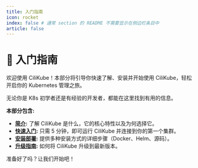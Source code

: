 ```yaml
---
title: 入门指南
icon: rocket
index: false # 通常 section 的 README 不需要显示在侧边栏条目中
article: false
---
```


# 👋 入门指南

欢迎使用 CiliKube！本部分将引导你快速了解、安装并开始使用 CiliKube，轻松开启你的 Kubernetes 管理之旅。

无论你是 K8s 初学者还是有经验的开发者，都能在这里找到有用的信息。

**本部分包含:**

*   **[简介](./introduction.md):** 了解 CiliKube 是什么，它的核心特性以及为何选择它。
*   **[快速入门](./quick-start.md):** 只需 5 分钟，即可运行 CiliKube 并连接到你的第一个集群。
*   **[安装部署](./installation.md):** 提供多种安装方式的详细步骤（Docker、Helm、源码）。
*   **[升级指南](./upgrading.md):** 如何将 CiliKube 升级到最新版本。

准备好了吗？让我们开始吧！